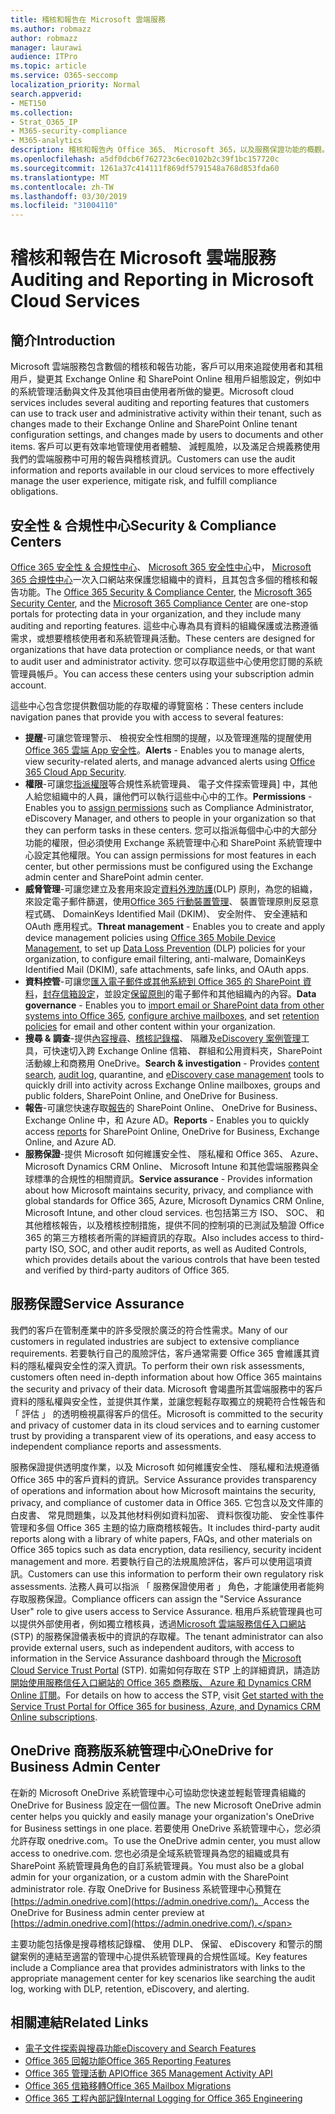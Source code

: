 ```yaml
---
title: 稽核和報告在 Microsoft 雲端服務
ms.author: robmazz
author: robmazz
manager: laurawi
audience: ITPro
ms.topic: article
ms.service: O365-seccomp
localization_priority: Normal
search.appverid:
- MET150
ms.collection:
- Strat_O365_IP
- M365-security-compliance
- M365-analytics
description: 稽核和報告內 Office 365、 Microsoft 365，以及服務保證功能的概觀。
ms.openlocfilehash: a5df0dcb6f762723c6ec0102b2c39f1bc157720c
ms.sourcegitcommit: 1261a37c414111f869df5791548a768d853fda60
ms.translationtype: MT
ms.contentlocale: zh-TW
ms.lasthandoff: 03/30/2019
ms.locfileid: "31004110"
---
```

# <a name="auditing-and-reporting-in-microsoft-cloud-services"></a><span data-ttu-id="98731-103">稽核和報告在 Microsoft 雲端服務</span><span class="sxs-lookup"><span data-stu-id="98731-103">Auditing and Reporting in Microsoft Cloud Services</span></span>

## <a name="introduction"></a><span data-ttu-id="98731-104">簡介</span><span class="sxs-lookup"><span data-stu-id="98731-104">Introduction</span></span>
<span data-ttu-id="98731-105">Microsoft 雲端服務包含數個的稽核和報告功能，客戶可以用來追蹤使用者和其租用戶，變更其 Exchange Online 和 SharePoint Online 租用戶組態設定，例如中的系統管理活動與文件及其他項目由使用者所做的變更。</span><span class="sxs-lookup"><span data-stu-id="98731-105">Microsoft cloud services includes several auditing and reporting features that customers can use to track user and administrative activity within their tenant, such as changes made to their Exchange Online and SharePoint Online tenant configuration settings, and changes made by users to documents and other items.</span></span> <span data-ttu-id="98731-106">客戶可以更有效率地管理使用者體驗、 減輕風險，以及滿足合規義務使用我們的雲端服務中可用的報告與稽核資訊。</span><span class="sxs-lookup"><span data-stu-id="98731-106">Customers can use the audit information and reports available in our cloud services to more effectively manage the user experience, mitigate risk, and fulfill compliance obligations.</span></span>

## <a name="security--compliance-centers"></a><span data-ttu-id="98731-107">安全性 & 合規性中心</span><span class="sxs-lookup"><span data-stu-id="98731-107">Security & Compliance Centers</span></span>
<span data-ttu-id="98731-108">[Office 365 安全性 & 合規性中心](https://protection.office.com)、 [Microsoft 365 安全性中心](https://security.microsoft.com)中， [Microsoft 365 合規性中心](https://compliance.microsoft.com)一次入口網站來保護您組織中的資料，且其包含多個的稽核和報告功能。</span><span class="sxs-lookup"><span data-stu-id="98731-108">The [Office 365 Security & Compliance Center](https://protection.office.com), the [Microsoft 365 Security Center](https://security.microsoft.com), and the [Microsoft 365 Compliance Center](https://compliance.microsoft.com) are one-stop portals for protecting data in your organization, and they include many auditing and reporting features.</span></span> <span data-ttu-id="98731-109">這些中心專為具有資料的組織保護或法務遵循需求，或想要稽核使用者和系統管理員活動。</span><span class="sxs-lookup"><span data-stu-id="98731-109">These centers are designed for organizations that have data protection or compliance needs, or that want to audit user and administrator activity.</span></span> <span data-ttu-id="98731-110">您可以存取這些中心使用您訂閱的系統管理員帳戶。</span><span class="sxs-lookup"><span data-stu-id="98731-110">You can access these centers using your subscription admin account.</span></span>

<span data-ttu-id="98731-111">這些中心包含您提供數個功能的存取權的導覽窗格：</span><span class="sxs-lookup"><span data-stu-id="98731-111">These centers include navigation panes that provide you with access to several features:</span></span>
- <span data-ttu-id="98731-112">**提醒**-可讓您管理警示、 檢視安全性相關的提醒，以及管理進階的提醒使用[Office 365 雲端 App 安全性](https://docs.microsoft.com/en-us/Office365/SecurityCompliance/office-365-cas-overview)。</span><span class="sxs-lookup"><span data-stu-id="98731-112">**Alerts** - Enables you to manage alerts, view security-related alerts, and manage advanced alerts using [Office 365 Cloud App Security](https://docs.microsoft.com/en-us/Office365/SecurityCompliance/office-365-cas-overview).</span></span> 
- <span data-ttu-id="98731-113">**權限**-可讓您[指派權限](https://support.office.com/article/Give-users-access-to-the-Office-365-Security-Compliance-Center-2cfce2c8-20c5-47f9-afc4-24b059c1bd76)等合規性系統管理員、 電子文件探索管理員] 中，其他人給您組織中的人員，讓他們可以執行這些中心中的工作。</span><span class="sxs-lookup"><span data-stu-id="98731-113">**Permissions** - Enables you to [assign permissions](https://support.office.com/article/Give-users-access-to-the-Office-365-Security-Compliance-Center-2cfce2c8-20c5-47f9-afc4-24b059c1bd76) such as Compliance Administrator, eDiscovery Manager, and others to people in your organization so that they can perform tasks in these centers.</span></span> <span data-ttu-id="98731-114">您可以指派每個中心中的大部分功能的權限，但必須使用 Exchange 系統管理中心和 SharePoint 系統管理中心設定其他權限。</span><span class="sxs-lookup"><span data-stu-id="98731-114">You can assign permissions for most features in each center, but other permissions must be configured using the Exchange admin center and SharePoint admin center.</span></span>
- <span data-ttu-id="98731-115">**威脅管理**-可讓您建立及套用來設定[資料外洩防護](https://support.office.com/article/Overview-of-data-loss-prevention-policies-1966b2a7-d1e2-4d92-ab61-42efbb137f5e)(DLP) 原則，為您的組織，來設定電子郵件篩選，使用[Office 365 行動裝置管理](https://support.office.com/article/Overview-of-Mobile-Device-Management-for-Office-365-faa7d8e5-645d-4d59-839c-c8d4c1869e4a)、 裝置管理原則反惡意程式碼、 DomainKeys Identified Mail (DKIM)、 安全附件、 安全連結和 OAuth 應用程式。</span><span class="sxs-lookup"><span data-stu-id="98731-115">**Threat management** - Enables you to create and apply device management policies using [Office 365 Mobile Device Management](https://support.office.com/article/Overview-of-Mobile-Device-Management-for-Office-365-faa7d8e5-645d-4d59-839c-c8d4c1869e4a), to set up [Data Loss Prevention](https://support.office.com/article/Overview-of-data-loss-prevention-policies-1966b2a7-d1e2-4d92-ab61-42efbb137f5e) (DLP) policies for your organization, to configure email filtering, anti-malware, DomainKeys Identified Mail (DKIM), safe attachments, safe links, and OAuth apps.</span></span>
- <span data-ttu-id="98731-116">**資料控管**-可讓您[匯入電子郵件或其他系統到 Office 365 的 SharePoint 資料](https://support.office.com/article/Import-PST-files-or-SharePoint-data-to-Office-365-ba688e0a-0fcb-4bd7-8e57-2b669564ea84)，[封存信箱設定](https://support.office.com/article/Enable-archive-mailboxes-in-the-Office-365-Security-Compliance-Center-268a109e-7843-405b-bb3d-b9393b2342ce)，並設定[保留原則](https://support.office.com/article/Retention-in-the-Office-365-Security-Compliance-Center-2a0fc432-f18c-45aa-a539-30ab035c608c)的電子郵件和其他組織內的內容。</span><span class="sxs-lookup"><span data-stu-id="98731-116">**Data governance** - Enables you to [import email or SharePoint data from other systems into Office 365](https://support.office.com/article/Import-PST-files-or-SharePoint-data-to-Office-365-ba688e0a-0fcb-4bd7-8e57-2b669564ea84), [configure archive mailboxes](https://support.office.com/article/Enable-archive-mailboxes-in-the-Office-365-Security-Compliance-Center-268a109e-7843-405b-bb3d-b9393b2342ce), and set [retention policies](https://support.office.com/article/Retention-in-the-Office-365-Security-Compliance-Center-2a0fc432-f18c-45aa-a539-30ab035c608c) for email and other content within your organization.</span></span>
- <span data-ttu-id="98731-117">**搜尋 & 調查**-提供[內容搜尋](https://support.office.com/article/Run-a-Content-Search-in-the-Office-365-Security-Compliance-Center-61852fd9-fe8a-4880-a339-cb19ed3bff4a)、[稽核記錄檔](https://support.office.com/article/Search-the-audit-log-in-the-Office-365-Security-Compliance-Center-0d4d0f35-390b-4518-800e-0c7ec95e946c)、 隔離及[eDiscovery 案例管理](https://support.office.com/article/Manage-eDiscovery-cases-in-the-Office-365-Security-Compliance-Center-edea80d6-20a7-40fb-b8c4-5e8c8395f6da)工具，可快速切入跨 Exchange Online 信箱、 群組和公用資料夾，SharePoint 活動線上和商務用 OneDrive。</span><span class="sxs-lookup"><span data-stu-id="98731-117">**Search & investigation** - Provides [content search](https://support.office.com/article/Run-a-Content-Search-in-the-Office-365-Security-Compliance-Center-61852fd9-fe8a-4880-a339-cb19ed3bff4a), [audit log](https://support.office.com/article/Search-the-audit-log-in-the-Office-365-Security-Compliance-Center-0d4d0f35-390b-4518-800e-0c7ec95e946c), quarantine, and [eDiscovery case management](https://support.office.com/article/Manage-eDiscovery-cases-in-the-Office-365-Security-Compliance-Center-edea80d6-20a7-40fb-b8c4-5e8c8395f6da) tools to quickly drill into activity across Exchange Online mailboxes, groups and public folders, SharePoint Online, and OneDrive for Business.</span></span>
- <span data-ttu-id="98731-118">**報告**-可讓您快速存取[報告](https://support.office.com/article/Reports-in-the-Office-365-Security-Compliance-Center-7acd33ce-1ec8-49fb-b625-43bac7b58c5a)的 SharePoint Online、 OneDrive for Business、 Exchange Online 中，和 Azure AD。</span><span class="sxs-lookup"><span data-stu-id="98731-118">**Reports** - Enables you to quickly access [reports](https://support.office.com/article/Reports-in-the-Office-365-Security-Compliance-Center-7acd33ce-1ec8-49fb-b625-43bac7b58c5a) for SharePoint Online, OneDrive for Business, Exchange Online, and Azure AD.</span></span>
- <span data-ttu-id="98731-119">**服務保證**-提供 Microsoft 如何維護安全性、 隱私權和 Office 365、 Azure、 Microsoft Dynamics CRM Online、 Microsoft Intune 和其他雲端服務與全球標準的合規性的相關資訊。</span><span class="sxs-lookup"><span data-stu-id="98731-119">**Service assurance** - Provides information about how Microsoft maintains security, privacy, and compliance with global standards for Office 365, Azure, Microsoft Dynamics CRM Online, Microsoft Intune, and other cloud services.</span></span> <span data-ttu-id="98731-120">也包括第三方 ISO、 SOC、 和其他稽核報告，以及稽核控制措施，提供不同的控制項的已測試及驗證 Office 365 的第三方稽核者所需的詳細資訊的存取。</span><span class="sxs-lookup"><span data-stu-id="98731-120">Also includes access to third-party ISO, SOC, and other audit reports, as well as Audited Controls, which provides details about the various controls that have been tested and verified by third-party auditors of Office 365.</span></span>

## <a name="service-assurance"></a><span data-ttu-id="98731-121">服務保證</span><span class="sxs-lookup"><span data-stu-id="98731-121">Service Assurance</span></span>
<span data-ttu-id="98731-122">我們的客戶在管制產業中的許多受限於廣泛的符合性需求。</span><span class="sxs-lookup"><span data-stu-id="98731-122">Many of our customers in regulated industries are subject to extensive compliance requirements.</span></span> <span data-ttu-id="98731-123">若要執行自己的風險評估，客戶通常需要 Office 365 會維護其資料的隱私權與安全性的深入資訊。</span><span class="sxs-lookup"><span data-stu-id="98731-123">To perform their own risk assessments, customers often need in-depth information about how Office 365 maintains the security and privacy of their data.</span></span> <span data-ttu-id="98731-124">Microsoft 會竭盡所其雲端服務中的客戶資料的隱私權與安全性，並提供其作業，並讓您輕鬆存取獨立的規範符合性報告和 「 評估 」 的透明檢視贏得客戶的信任。</span><span class="sxs-lookup"><span data-stu-id="98731-124">Microsoft is committed to the security and privacy of customer data in its cloud services and to earning customer trust by providing a transparent view of its operations, and easy access to independent compliance reports and assessments.</span></span>

<span data-ttu-id="98731-125">服務保證提供透明度作業，以及 Microsoft 如何維護安全性、 隱私權和法規遵循 Office 365 中的客戶資料的資訊。</span><span class="sxs-lookup"><span data-stu-id="98731-125">Service Assurance provides transparency of operations and information about how Microsoft maintains the security, privacy, and compliance of customer data in Office 365.</span></span> <span data-ttu-id="98731-126">它包含以及文件庫的白皮書、 常見問題集，以及其他材料例如資料加密、 資料恢復功能、 安全性事件管理和多個 Office 365 主題的協力廠商稽核報告。</span><span class="sxs-lookup"><span data-stu-id="98731-126">It includes third-party audit reports along with a library of white papers, FAQs, and other materials on Office 365 topics such as data encryption, data resiliency, security incident management and more.</span></span> <span data-ttu-id="98731-127">若要執行自己的法規風險評估，客戶可以使用這項資訊。</span><span class="sxs-lookup"><span data-stu-id="98731-127">Customers can use this information to perform their own regulatory risk assessments.</span></span> <span data-ttu-id="98731-128">法務人員可以指派 「 服務保證使用者 」 角色，才能讓使用者能夠存取服務保證。</span><span class="sxs-lookup"><span data-stu-id="98731-128">Compliance officers can assign the "Service Assurance User" role to give users access to Service Assurance.</span></span> <span data-ttu-id="98731-129">租用戶系統管理員也可以提供外部使用者，例如獨立稽核員，透過[Microsoft 雲端服務信任入口網站](http://aka.ms/STP)(STP) 的服務保證儀表板中的資訊的存取權。</span><span class="sxs-lookup"><span data-stu-id="98731-129">The tenant administrator can also provide external users, such as independent auditors, with access to information in the Service Assurance dashboard through the [Microsoft Cloud Service Trust Portal](http://aka.ms/STP) (STP).</span></span> <span data-ttu-id="98731-130">如需如何存取在 STP 上的詳細資訊，請造訪[開始使用服務信任入口網站的 Office 365 商務版、 Azure 和 Dynamics CRM Online 訂閱](http://aka.ms/STPHelp)。</span><span class="sxs-lookup"><span data-stu-id="98731-130">For details on how to access the STP, visit [Get started with the Service Trust Portal for Office 365 for business, Azure, and Dynamics CRM Online subscriptions](http://aka.ms/STPHelp).</span></span>

## <a name="onedrive-for-business-admin-center"></a><span data-ttu-id="98731-131">OneDrive 商務版系統管理中心</span><span class="sxs-lookup"><span data-stu-id="98731-131">OneDrive for Business Admin Center</span></span>
<span data-ttu-id="98731-132">在新的 Microsoft OneDrive 系統管理中心可協助您快速並輕鬆管理貴組織的 OneDrive for Business 設定在一個位置。</span><span class="sxs-lookup"><span data-stu-id="98731-132">The new Microsoft OneDrive admin center helps you quickly and easily manage your organization's OneDrive for Business settings in one place.</span></span> <span data-ttu-id="98731-133">若要使用 OneDrive 系統管理中心，您必須允許存取 onedrive.com。</span><span class="sxs-lookup"><span data-stu-id="98731-133">To use the OneDrive admin center, you must allow access to onedrive.com.</span></span> <span data-ttu-id="98731-134">您也必須是全域系統管理員為您的組織或具有 SharePoint 系統管理員角色的自訂系統管理員。</span><span class="sxs-lookup"><span data-stu-id="98731-134">You must also be a global admin for your organization, or a custom admin with the SharePoint administrator role.</span></span> <span data-ttu-id="98731-135">存取 OneDrive for Business 系統管理中心預覽在[https://admin.onedrive.com](https://admin.onedrive.com/)。</span><span class="sxs-lookup"><span data-stu-id="98731-135">Access the OneDrive for Business admin center preview at [https://admin.onedrive.com](https://admin.onedrive.com/).</span></span>

<span data-ttu-id="98731-136">主要功能包括像是搜尋稽核記錄檔、 使用 DLP、 保留、 eDiscovery 和警示的關鍵案例的連結至適當的管理中心提供系統管理員的合規性區域。</span><span class="sxs-lookup"><span data-stu-id="98731-136">Key features include a Compliance area that provides administrators with links to the appropriate management center for key scenarios like searching the audit log, working with DLP, retention, eDiscovery, and alerting.</span></span>

## <a name="related-links"></a><span data-ttu-id="98731-137">相關連結</span><span class="sxs-lookup"><span data-stu-id="98731-137">Related Links</span></span>
- [<span data-ttu-id="98731-138">電子文件探索與搜尋功能</span><span class="sxs-lookup"><span data-stu-id="98731-138">eDiscovery and Search Features</span></span>](office-365-ediscovery-and-search-features.md)
- [<span data-ttu-id="98731-139">Office 365 回報功能</span><span class="sxs-lookup"><span data-stu-id="98731-139">Office 365 Reporting Features</span></span>](office-365-reporting-features.md)
- [<span data-ttu-id="98731-140">Office 365 管理活動 API</span><span class="sxs-lookup"><span data-stu-id="98731-140">Office 365 Management Activity API</span></span>](office-365-management-activity-api.md)
- [<span data-ttu-id="98731-141">Office 365 信箱移轉</span><span class="sxs-lookup"><span data-stu-id="98731-141">Office 365 Mailbox Migrations</span></span>](office-365-mailbox-migrations.md)
- [<span data-ttu-id="98731-142">Office 365 工程內部記錄</span><span class="sxs-lookup"><span data-stu-id="98731-142">Internal Logging for Office 365 Engineering</span></span>](office-365-internal-logging.md)